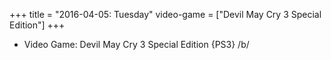 +++
title = "2016-04-05: Tuesday"
video-game = ["Devil May Cry 3 Special Edition"]
+++


* Video Game: Devil May Cry 3 Special Edition {PS3} /b/